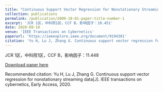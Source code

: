```yaml
---
title: "Continuous Support Vector Regression for Nonstationary Streaming Data"
collection: publications
permalink: /publication/2009-10-01-paper-title-number-1
excerpt: 'JCR 1区，中科院1区，CCF B，影响因子：10.451'
date: 2020-09-10
venue: 'IEEE Transactions on Cybernetics'
paperurl: 'https://ieeexplore.ieee.org/document/9194301'
citation: 'Yu H, Lu J, Zhang G. Continuous support vector regression for nonstationary streaming data[J]. IEEE transactions on cybernetics, Early Access, 2020.'
---
```

JCR 1区，中科院1区，CCF B，影响因子：11.448

[Download paper here](https://ieeexplore.ieee.org/document/9194301)

Recommended citation: Yu H, Lu J, Zhang G. Continuous support vector regression for nonstationary streaming data[J]. IEEE transactions on cybernetics, Early Access, 2020.
